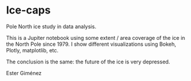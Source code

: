 # Ice-caps
Pole North ice study in data analysis.

This is a Jupiter notebook using some extent / area coverage of the ice in the North Pole since 1979.
I show different visualizations using Bokeh, Plotly, matplotlib, etc.

The conclusion is the same: the future of the ice is very depressed.

Ester Giménez
